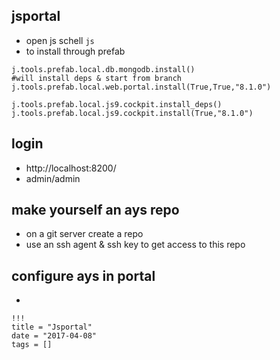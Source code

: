 ## jsportal

- open js schell ```js```
- to install through prefab

```
j.tools.prefab.local.db.mongodb.install()
#will install deps & start from branch
j.tools.prefab.local.web.portal.install(True,True,"8.1.0")

j.tools.prefab.local.js9.cockpit.install_deps()
j.tools.prefab.local.js9.cockpit.install(True,"8.1.0")
```

## login

- http://localhost:8200/
- admin/admin

## make yourself an ays repo

- on a git server create a repo
- use an ssh agent & ssh key to get access to this repo

## configure ays in portal

-

```
!!!
title = "Jsportal"
date = "2017-04-08"
tags = []
```
